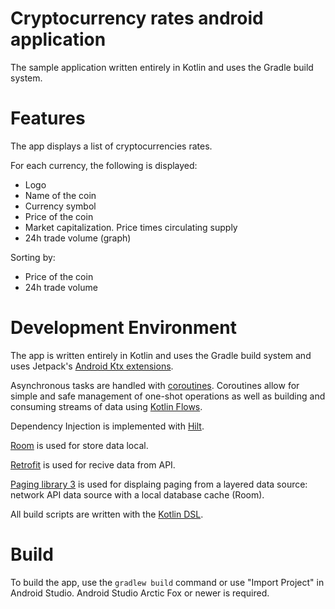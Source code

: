 # Сryptocurrency rates android application 
The sample application written entirely in Kotlin and uses the Gradle build system.

# Features
The app displays a list of cryptocurrencies rates. 

For each currency, the following is displayed:
- Logo
- Name of the coin
- Currency symbol
- Price of the coin
- Market capitalization. Price times circulating supply
- 24h trade volume (graph)

Sorting by:
- Price of the coin
- 24h trade volume

# Development Environment
The app is written entirely in Kotlin and uses the Gradle build system and uses Jetpack's
[Android Ktx extensions](https://developer.android.com/kotlin/ktx).

Asynchronous tasks are handled with
[coroutines](https://developer.android.com/kotlin/coroutines). Coroutines allow for simple
and safe management of one-shot operations as well as building and consuming streams of data using
[Kotlin Flows](https://developer.android.com/kotlin/flow).

Dependency Injection is implemented with
[Hilt](https://developer.android.com/training/dependency-injection/hilt-android).

[Room](https://developer.android.com/jetpack/androidx/releases/room) is used
for store data local.

[Retrofit](https://square.github.io/retrofit/) is used
for recive data from API.

[Paging library 3](https://developer.android.com/topic/libraries/architecture/paging/v3-overview) is used
for displaing paging from a layered data source: network API data source with a local database cache (Room).

All build scripts are written with the
[Kotlin DSL](https://docs.gradle.org/current/userguide/kotlin_dsl.html).

# Build
To build the app, use the `gradlew build` command or use "Import Project" in Android Studio. Android Studio Arctic Fox or newer is required.


